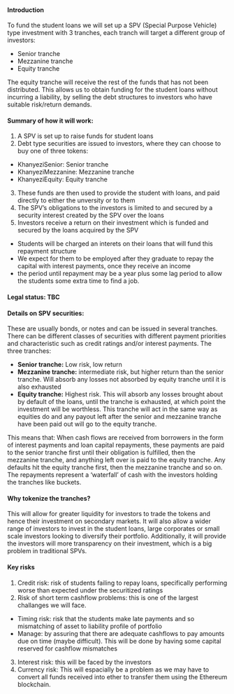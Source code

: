 #### Introduction
To fund the student loans we will set up a SPV (Special Purpose Vehicle) type investment with 3 tranches, each tranch will target a different group of investors:
* Senior tranche
* Mezzanine tranche
* Equity tranche

The equity tranche will receive the rest of the funds that has not been distributed. This allows us to obtain funding for the student loans without incurring a liability, by selling the debt structures to investors who have suitable risk/return demands.

#### Summary of how it will work:
1. A SPV is set up to raise funds for student loans
2. Debt type securities are issued to investors, where they can choose to buy one of three tokens:
  * KhanyeziSenior: Senior tranche
  * KhanyeziMezzanine: Mezzanine tranche
  * KhanyeziEquity: Equity tranche
3. These funds are then used to provide the student with loans, and paid directly to either the unversity or to them 
4. The SPV’s obligations to the investors is limited to and secured by a security interest created by the SPV over the loans 
5. Investors receive a return on their investment which is funded and secured by the loans acquired by the SPV
  * Students will be charged an interets on their loans that will fund this repayment structure
  * We expect for them to be employed after they graduate to repay the capital with interest payments, once they receive an income
  * the period until repayment may be a year plus some lag period to allow the students some extra time to find a job.
  
 #### Legal status: TBC
 
 #### Details on SPV securities:
These are usually bonds, or notes and can be issued in several tranches. There can be different classes of securities with different payment priorities and characteristic such as credit ratings and/or interest payments.
The three tranches:
* **Senior tranche:** Low risk, low return
* **Mezzanine tranche:** intermediate risk, but higher return than the senior tranche. Will absorb any losses not absorbed by equity tranche until it is also exhausted
* **Equity tranche:** Highest risk. This will absorb any losses brought about by default of the loans, until the tranche is exhausted, at which point the investment will be worthless. This tranche will act in the same way as equities do and any payout left after the senior and mezzanine tranche have been paid out will go to the equity tranche. 

This means that: When cash flows are received from borrowers in the form of interest payments and loan capital repayments, these payments are paid to the senior tranche first until their obligation is fulfilled, then the mezzanine tranche, and anything left over is paid to the equity tranche. Any defaults hit the equity tranche first, then the mezzanine tranche and so on. The repayments represent a ‘waterfall’ of cash with the investors holding the tranches like buckets. 

#### Why tokenize the tranches?
This will allow for greater liquidity for investors to trade the tokens and hence their investment on secondary markets. It will also allow a wider range of investors to invest in the student loans, large corporates or small scale investors looking to diversify their portfolio. 
Additionally, it will provide the investors will more transparency on their investment, which is a big problem in traditional SPVs. 

#### Key risks 
1. Credit risk: risk of students failing to repay loans, specifically performing worse than expected under the securitized ratings
2. Risk of short term cashflow problems: this is one of the largest challanges we will face. 
  * Timing risk: risk that the students make late payments and so mismatching of asset to liability profile of portfolio
  * Manage: by assuring that there are adequate cashflows to pay amounts due on time (maybe difficult). This will be done by having some capital reserved for cashflow mismatches
3. Interest risk: this will be faced by the investors
4. Currency risk: This will espacially be a problem as we may have to convert all funds received into ether to transfer them using the Ethereum blockchain. 


 
  
  
